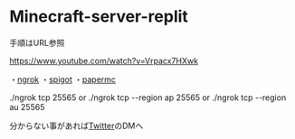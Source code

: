 # Minecraft-server-replit

手順はURL参照 

https://www.youtube.com/watch?v=Vrpacx7HXwk

・[ngrok](https://ngrok.com) 
・[spigot](https://getbukkit.org/download/spigot)
・[papermc](https://papermc.io/downloads)

./ngrok tcp 25565 or ./ngrok tcp --region ap 25565 or ./ngrok tcp --region au 25565

分からない事があれば[Twitter](https://twitter.com/Baketu_A_b_UwU_)のDMへ 

